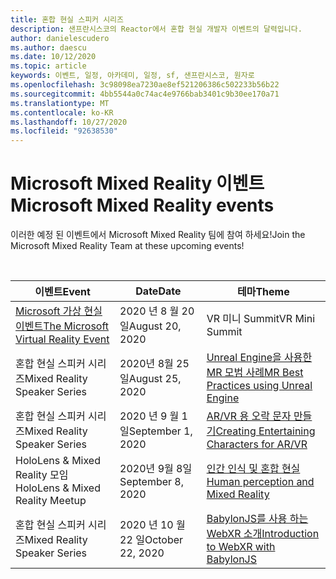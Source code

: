 ```yaml
---
title: 혼합 현실 스피커 시리즈
description: 샌프란시스코의 Reactor에서 혼합 현실 개발자 이벤트의 달력입니다.
author: danielescudero
ms.author: daescu
ms.date: 10/12/2020
ms.topic: article
keywords: 이벤트, 일정, 아카데미, 일정, sf, 샌프란시스코, 원자로
ms.openlocfilehash: 3c98098ea7230ae8ef521206386c502233b56b22
ms.sourcegitcommit: 4bb5544a0c74ac4e9766bab3401c9b30ee170a71
ms.translationtype: MT
ms.contentlocale: ko-KR
ms.lasthandoff: 10/27/2020
ms.locfileid: "92638530"
---
```

# <a name="microsoft-mixed-reality-events"></a><span data-ttu-id="a101e-104">Microsoft Mixed Reality 이벤트</span><span class="sxs-lookup"><span data-stu-id="a101e-104">Microsoft Mixed Reality events</span></span>

<span data-ttu-id="a101e-105">이러한 예정 된 이벤트에서 Microsoft Mixed Reality 팀에 참여 하세요!</span><span class="sxs-lookup"><span data-stu-id="a101e-105">Join the Microsoft Mixed Reality Team at these upcoming events!</span></span>

<br>

|<span data-ttu-id="a101e-106">이벤트</span><span class="sxs-lookup"><span data-stu-id="a101e-106">Event</span></span>|<span data-ttu-id="a101e-107">Date</span><span class="sxs-lookup"><span data-stu-id="a101e-107">Date</span></span>|<span data-ttu-id="a101e-108">테마</span><span class="sxs-lookup"><span data-stu-id="a101e-108">Theme</span></span>|
|-------------|-------------|-----|
| [<span data-ttu-id="a101e-109">Microsoft 가상 현실 이벤트</span><span class="sxs-lookup"><span data-stu-id="a101e-109">The Microsoft Virtual Reality Event</span></span>](https://www.meetup.com/hololens-mr/events/272364822/)|<span data-ttu-id="a101e-110">2020 년 8 월 20 일</span><span class="sxs-lookup"><span data-stu-id="a101e-110">August 20, 2020</span></span>|<span data-ttu-id="a101e-111">VR 미니 Summit</span><span class="sxs-lookup"><span data-stu-id="a101e-111">VR Mini Summit</span></span>|
| <span data-ttu-id="a101e-112">혼합 현실 스피커 시리즈</span><span class="sxs-lookup"><span data-stu-id="a101e-112">Mixed Reality Speaker Series</span></span>|<span data-ttu-id="a101e-113">2020년 8월 25일</span><span class="sxs-lookup"><span data-stu-id="a101e-113">August 25, 2020</span></span>|[<span data-ttu-id="a101e-114">Unreal Engine을 사용한 MR 모범 사례</span><span class="sxs-lookup"><span data-stu-id="a101e-114">MR Best Practices using Unreal Engine</span></span>](https://channel9.msdn.com/Shows/Docs-Mixed-Reality/Tips-and-Best-Practices-for-using-UE4-in-MR)|
| <span data-ttu-id="a101e-115">혼합 현실 스피커 시리즈</span><span class="sxs-lookup"><span data-stu-id="a101e-115">Mixed Reality Speaker Series</span></span>|<span data-ttu-id="a101e-116">2020 년 9 월 1 일</span><span class="sxs-lookup"><span data-stu-id="a101e-116">September 1, 2020</span></span>|[<span data-ttu-id="a101e-117">AR/VR 용 오락 문자 만들기</span><span class="sxs-lookup"><span data-stu-id="a101e-117">Creating Entertaining Characters for AR/VR</span></span>](https://channel9.msdn.com/Shows/Docs-Mixed-Reality/Creating-Entertaining-Characters-for-Mixed-Reality)|
| <span data-ttu-id="a101e-118">HoloLens & Mixed Reality 모임</span><span class="sxs-lookup"><span data-stu-id="a101e-118">HoloLens & Mixed Reality Meetup</span></span>|<span data-ttu-id="a101e-119">2020년 9월 8일</span><span class="sxs-lookup"><span data-stu-id="a101e-119">September 8, 2020</span></span>|[<span data-ttu-id="a101e-120">인간 인식 및 혼합 현실</span><span class="sxs-lookup"><span data-stu-id="a101e-120">Human perception and Mixed Reality</span></span>](https://channel9.msdn.com/Shows/Docs-Mixed-Reality/Human-Perception-and-Mixed-Reality)|
| <span data-ttu-id="a101e-121">혼합 현실 스피커 시리즈</span><span class="sxs-lookup"><span data-stu-id="a101e-121">Mixed Reality Speaker Series</span></span>|<span data-ttu-id="a101e-122">2020 년 10 월 22 일</span><span class="sxs-lookup"><span data-stu-id="a101e-122">October 22, 2020</span></span>|[<span data-ttu-id="a101e-123">BabylonJS를 사용 하는 WebXR 소개</span><span class="sxs-lookup"><span data-stu-id="a101e-123">Introduction to WebXR with BabylonJS</span></span>](https://channel9.msdn.com/Shows/Docs-Mixed-Reality/Adding-Augmented-Reality-to-your-Typescript-Project)|


